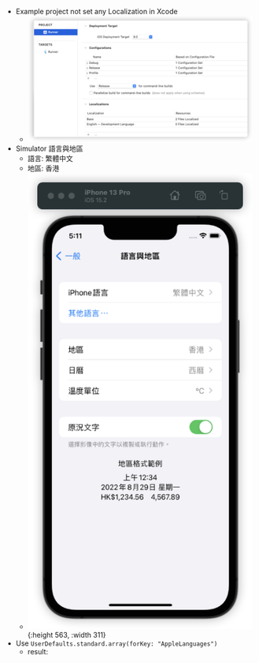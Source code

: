 - Example project not set any Localization in Xcode
	- ![image.png](../assets/image_1655284191132_0.png)
- Simulator 語言與地區
	- 語言: 繁體中文
	- 地區: 香港
	- ![image.png](../assets/image_1655284278188_0.png){:height 563, :width 311}
- Use `UserDefaults.standard.array(forKey: "AppleLanguages")`
	- result: